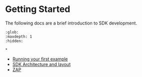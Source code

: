 # Getting Started

The following docs are a brief introduction to SDK development.

```{toctree}
:glob:
:maxdepth: 1
:hidden:

*

```

-   [Running your first example](./first_example.md)
-   [SDK Architecture and layout](./SDKBasics.md)
-   [ZAP](./zap.md)
